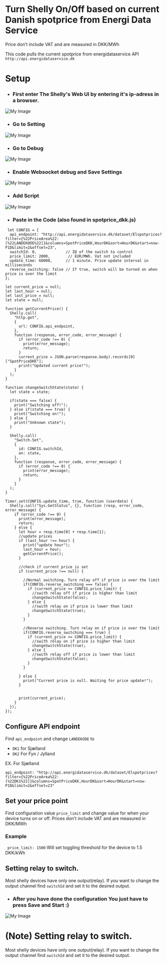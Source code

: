  
# Turn Shelly On/Off based on current Danish spotprice from Energi Data Service
Price don’t include VAT and are measured in DKK/MWh
 
This code pulls the current spotprice from energidataservice API `http://api.energidataservice.dk`

# Setup

- ### First enter The Shelly's Web UI by entering it's ip-adress in a browser.

![My Image](Screenshots/bar.png)
 

- ### Go to Setting

![My Image](Screenshots/1.png)


- ### Go to Debug

![My Image](Screenshots/2.png)


- ### Enable Websocket debug and Save Settings

![My Image](Screenshots/3.png)


- ### Add Script

![My Image](Screenshots/4.png)


- ### Paste in the Code (also found in spotprice_dkk.js)

```
 let CONFIG = {
  api_endpoint: "http://api.energidataservice.dk/dataset/Elspotprices?filter={%22PriceArea%22:[%22LANDEKODE%22]}&columns=SpotPriceDKK,HourDK&sort=HourDK&start=now-P1D&limit=2&offset=23",
  switchId: 0,             // ID of the switch to control
  price_limit: 2000,        // EUR/MWh. Vat not included
  update_time: 60000,      // 1 minute. Price update interval in milliseconds
  reverse_switching: false // If true, switch will be turned on when price is over the limit
};

let current_price = null;
let last_hour = null;
let last_price = null;
let state = null;

function getCurrentPrice() {
  Shelly.call(
    "http.get",
    {
      url: CONFIG.api_endpoint,
    },
    function (response, error_code, error_message) {
      if (error_code !== 0) {
        print(error_message);
        return;
      }
      current_price = JSON.parse(response.body).records[0]["SpotPriceDKK"];
      print("Updated current price!");
    }
  );
}

function changeSwitchState(state) {
  let state = state;

  if(state === false) {
    print("Switching off!");
  } else if(state === true) {
    print("Switching on!");
  } else {
    print("Unknown state");
  }

  Shelly.call(
    "Switch.Set",
    {
      id: CONFIG.switchId,
      on: state,
    },
    function (response, error_code, error_message) {
      if (error_code !== 0) {
        print(error_message);
        return;
      }
    }
  );
}

Timer.set(CONFIG.update_time, true, function (userdata) {
  Shelly.call("Sys.GetStatus", {}, function (resp, error_code, error_message) {
    if (error_code !== 0) {
      print(error_message);
      return;
    } else {
      let hour = resp.time[0] + resp.time[1];
      //update prices
      if (last_hour !== hour) {
        print("update hour");
        last_hour = hour;
        getCurrentPrice();
      }

      //check if current price is set
      if (current_price !== null) {

        //Normal switching. Turn relay off if price is over the limit
        if(CONFIG.reverse_switching === false) {
          if (current_price >= CONFIG.price_limit) {
            //swith relay off if price is higher than limit
            changeSwitchState(false);
          } else {
            //swith relay on if price is lower than limit
            changeSwitchState(true);
          }
        }

        //Reverse switching. Turn relay on if price is over the limit
        if(CONFIG.reverse_switching === true) {
          if (current_price >= CONFIG.price_limit) {
            //swith relay on if price is higher than limit
            changeSwitchState(true);
          } else {
            //swith relay off if price is lower than limit
            changeSwitchState(false);
          }
        }

      } else {
        print("Current price is null. Waiting for price update!");
      }
      

      print(current_price);
    }
  });
});
```
## Configure API endpoint
Find `api_endpoint` and change `LANDEKODE` to 
- `DK1` for Sjælland 
- `DK2` For Fyn / Jylland

EX. For Sjælland

`api_endpoint: "http://api.energidataservice.dk/dataset/Elspotprices?filter={%22PriceArea%22:[%22DK1%22]}&columns=SpotPriceDKK,HourDK&sort=HourDK&start=now-P1D&limit=2&offset=23"`
 
## Set your price point  
Find configuration value `price_limit` and change value for when your device turns on or off. Prices don’t include VAT and are measured in DKK/MWh
### Example
```  price_limit: 1500 ```
Will set toggling threshold for the device to 1.5 DKK/kWh
 
## Setting relay to switch.
Most shelly devices have only one output(relay). If you want to change the output channel find `switchId` and set it to the desired output.

- ### After you have done the configuration You just have to press Save and Start :)

![My Image](Screenshots/4.png)


# (Note) Setting relay to switch.
Most shelly devices have only one output(relay). If you want to change the output channel find `switchId` and set it to the desired output.
